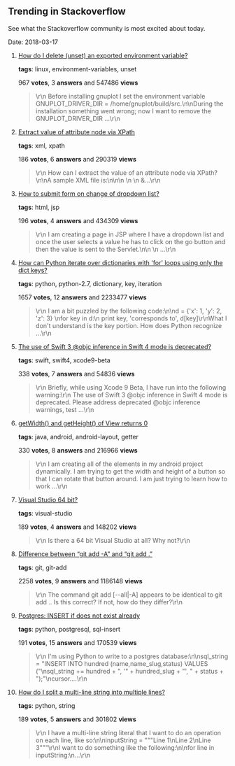 ## Trending in Stackoverflow

See what the Stackoverflow community is most excited about today.

Date: 2018-03-17


1. [How do I delete (unset) an exported environment variable?](https://stackoverflow.com/questions/6877727/how-do-i-delete-unset-an-exported-environment-variable)

    **tags**: linux, environment-variables, unset
            
    967 **votes**, 3 **answers** and 547486 **views**

    > \r\n            Before installing gnuplot I set the environment variable GNUPLOT_DRIVER_DIR = /home/gnuplot/build/src.\n\nDuring the installation something went wrong; now I want to remove the GNUPLOT_DRIVER_DIR ...\r\n        

    
2. [Extract value of attribute node via XPath](https://stackoverflow.com/questions/4835891/extract-value-of-attribute-node-via-xpath)

    **tags**: xml, xpath
            
    186 **votes**, 6 **answers** and 290319 **views**

    > \r\n            How can I extract the value of an attribute node via XPath?\n\nA sample XML file is:\n\n<parents name='Parents'>\n  <Parent id='1' name='Parent_1'>\n    <Children name='Children'>\n      &...\r\n        

    
3. [How to submit form on change of dropdown list?](https://stackoverflow.com/questions/7231157/how-to-submit-form-on-change-of-dropdown-list)

    **tags**: html, jsp
            
    196 **votes**, 4 **answers** and 434309 **views**

    > \r\n            I am creating a page in JSP where I have a dropdown list and once the user selects a value he has to click on the go button and then the value is sent to the Servlet.\n\n            </select>\n     ...\r\n        

    
4. [How can Python iterate over dictionaries with 'for' loops using only the dict keys?](https://stackoverflow.com/questions/3294889/how-can-python-iterate-over-dictionaries-with-for-loops-using-only-the-dict-ke)

    **tags**: python, python-2.7, dictionary, key, iteration
            
    1657 **votes**, 12 **answers** and 2233477 **views**

    > \r\n            I am a bit puzzled by the following code:\n\nd = {'x': 1, 'y': 2, 'z': 3} \nfor key in d:\n    print key, 'corresponds to', d[key]\r\nWhat I don't understand is the key portion. How does Python recognize ...\r\n        

    
5. [The use of Swift 3 @objc inference in Swift 4 mode is deprecated?](https://stackoverflow.com/questions/44379348/the-use-of-swift-3-objc-inference-in-swift-4-mode-is-deprecated)

    **tags**: swift, swift4, xcode9-beta
            
    338 **votes**, 7 **answers** and 54836 **views**

    > \r\n            Briefly, while using Xcode 9 Beta, I have run into the following warning:\r\n  The use of Swift 3 @objc inference in Swift 4 mode is deprecated. Please address deprecated @objc inference warnings, test ...\r\n        

    
6. [getWidth() and getHeight() of View returns 0](https://stackoverflow.com/questions/3591784/getwidth-and-getheight-of-view-returns-0)

    **tags**: java, android, android-layout, getter
            
    330 **votes**, 8 **answers** and 216966 **views**

    > \r\n            I am creating all of the elements in my android project dynamically. I am trying to get the width and height of a button so that I can rotate that button around. I am just trying to learn how to work ...\r\n        

    
7. [Visual Studio 64 bit?](https://stackoverflow.com/questions/2516436/visual-studio-64-bit)

    **tags**: visual-studio
            
    189 **votes**, 4 **answers** and 148202 **views**

    > \r\n            Is there a 64 bit Visual Studio at all? Why not?\r\n        

    
8. [Difference between “git add -A” and “git add .”](https://stackoverflow.com/questions/572549/difference-between-git-add-a-and-git-add)

    **tags**: git, git-add
            
    2258 **votes**, 9 **answers** and 1186148 **views**

    > \r\n            The command git add [--all|-A] appears to be identical to git add .. Is this correct? If not, how do they differ?\r\n        

    
9. [Postgres: INSERT if does not exist already](https://stackoverflow.com/questions/4069718/postgres-insert-if-does-not-exist-already)

    **tags**: python, postgresql, sql-insert
            
    191 **votes**, 15 **answers** and 170539 **views**

    > \r\n            I'm using Python to write to a postgres database:\n\nsql_string = "INSERT INTO hundred (name,name_slug,status) VALUES ("\nsql_string += hundred + ", '" + hundred_slug + "', " + status + ");"\ncursor....\r\n        

    
10. [How do I split a multi-line string into multiple lines?](https://stackoverflow.com/questions/172439/how-do-i-split-a-multi-line-string-into-multiple-lines)

    **tags**: python, string
            
    189 **votes**, 5 **answers** and 301802 **views**

    > \r\n            I have a multi-line string literal that I want to do an operation on each line, like so:\n\ninputString = """Line 1\nLine 2\nLine 3"""\r\nI want to do something like the following:\n\nfor line in inputString:\n...\r\n        

    